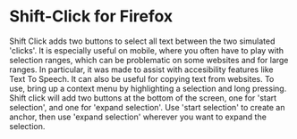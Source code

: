 # Shift-Click for Firefox

Shift Click adds two buttons to select all text between the two simulated 'clicks'. It is especially useful on mobile, where you often have to play with selection ranges, which can be problematic on some websites and for large ranges. In particular, it was made to assist with accesibility features like Text To Speech. It can also be useful for copying text from websites. To use, bring up a context menu by highlighting a selection and long pressing. Shift click will add two buttons at the bottom of the screen, one for 'start selection', and one for 'expand selection'. Use 'start selection' to create an anchor, then use 'expand selection' wherever you want to expand the selection.